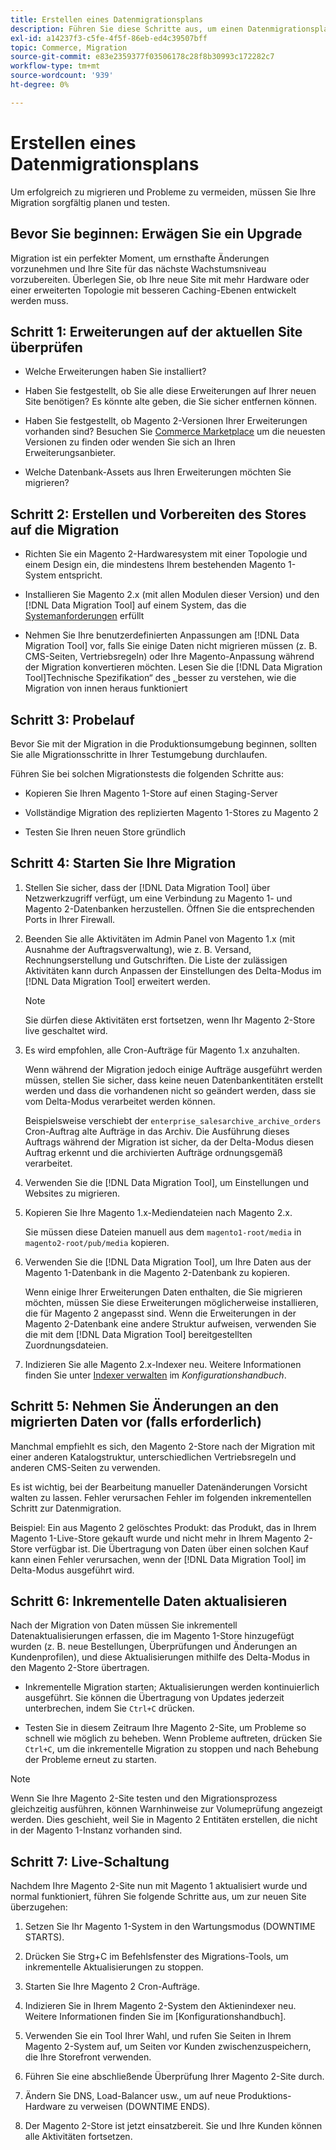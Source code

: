 ```yaml
---
title: Erstellen eines Datenmigrationsplans
description: Führen Sie diese Schritte aus, um einen Datenmigrationsplan zu erstellen, damit ein erfolgreiches Upgrade von Magento 1 auf Magento 2 gewährleistet ist.
exl-id: a14237f3-c5fe-4f5f-86eb-ed4c39507bff
topic: Commerce, Migration
source-git-commit: e83e2359377f03506178c28f8b30993c172282c7
workflow-type: tm+mt
source-wordcount: '939'
ht-degree: 0%

---
```


# Erstellen eines Datenmigrationsplans

Um erfolgreich zu migrieren und Probleme zu vermeiden, müssen Sie Ihre Migration sorgfältig planen und testen.

## Bevor Sie beginnen: Erwägen Sie ein Upgrade

Migration ist ein perfekter Moment, um ernsthafte Änderungen vorzunehmen und Ihre Site für das nächste Wachstumsniveau vorzubereiten. Überlegen Sie, ob Ihre neue Site mit mehr Hardware oder einer erweiterten Topologie mit besseren Caching-Ebenen entwickelt werden muss.

## Schritt 1: Erweiterungen auf der aktuellen Site überprüfen

* Welche Erweiterungen haben Sie installiert?

* Haben Sie festgestellt, ob Sie alle diese Erweiterungen auf Ihrer neuen Site benötigen? Es könnte alte geben, die Sie sicher entfernen können.

* Haben Sie festgestellt, ob Magento 2-Versionen Ihrer Erweiterungen vorhanden sind? Besuchen Sie [Commerce Marketplace] um die neuesten Versionen zu finden oder wenden Sie sich an Ihren Erweiterungsanbieter.

* Welche Datenbank-Assets aus Ihren Erweiterungen möchten Sie migrieren?

## Schritt 2: Erstellen und Vorbereiten des Stores auf die Migration

* Richten Sie ein Magento 2-Hardwaresystem mit einer Topologie und einem Design ein, die mindestens Ihrem bestehenden Magento 1-System entspricht.

* Installieren Sie Magento 2.x (mit allen Modulen dieser Version) und den [!DNL Data Migration Tool] auf einem System, das die [Systemanforderungen](../../installation/system-requirements.md) erfüllt

* Nehmen Sie Ihre benutzerdefinierten Anpassungen am [!DNL Data Migration Tool] vor, falls Sie einige Daten nicht migrieren müssen (z. B. CMS-Seiten, Vertriebsregeln) oder Ihre Magento-Anpassung während der Migration konvertieren möchten. Lesen Sie die [!DNL Data Migration Tool]Technische Spezifikation“ des [, ](technical-specification.md) besser zu verstehen, wie die Migration von innen heraus funktioniert

## Schritt 3: Probelauf

Bevor Sie mit der Migration in die Produktionsumgebung beginnen, sollten Sie alle Migrationsschritte in Ihrer Testumgebung durchlaufen.

Führen Sie bei solchen Migrationstests die folgenden Schritte aus:

* Kopieren Sie Ihren Magento 1-Store auf einen Staging-Server

* Vollständige Migration des replizierten Magento 1-Stores zu Magento 2

* Testen Sie Ihren neuen Store gründlich

## Schritt 4: Starten Sie Ihre Migration

1. Stellen Sie sicher, dass der [!DNL Data Migration Tool] über Netzwerkzugriff verfügt, um eine Verbindung zu Magento 1- und Magento 2-Datenbanken herzustellen. Öffnen Sie die entsprechenden Ports in Ihrer Firewall.

1. Beenden Sie alle Aktivitäten im Admin Panel von Magento 1.x (mit Ausnahme der Auftragsverwaltung), wie z. B. Versand, Rechnungserstellung und Gutschriften. Die Liste der zulässigen Aktivitäten kann durch Anpassen der Einstellungen des Delta-Modus im [!DNL Data Migration Tool] erweitert werden.

   >[!NOTE]
   >
   >Sie dürfen diese Aktivitäten erst fortsetzen, wenn Ihr Magento 2-Store live geschaltet wird.

1. Es wird empfohlen, alle Cron-Aufträge für Magento 1.x anzuhalten.

   Wenn während der Migration jedoch einige Aufträge ausgeführt werden müssen, stellen Sie sicher, dass keine neuen Datenbankentitäten erstellt werden und dass die vorhandenen nicht so geändert werden, dass sie vom Delta-Modus verarbeitet werden können.

   Beispielsweise verschiebt der `enterprise_salesarchive_archive_orders` Cron-Auftrag alte Aufträge in das Archiv. Die Ausführung dieses Auftrags während der Migration ist sicher, da der Delta-Modus diesen Auftrag erkennt und die archivierten Aufträge ordnungsgemäß verarbeitet.

1. Verwenden Sie die [!DNL Data Migration Tool], um Einstellungen und Websites zu migrieren.

1. Kopieren Sie Ihre Magento 1.x-Mediendateien nach Magento 2.x.

   Sie müssen diese Dateien manuell aus dem `magento1-root/media` in `magento2-root/pub/media` kopieren.

1. Verwenden Sie die [!DNL Data Migration Tool], um Ihre Daten aus der Magento 1-Datenbank in die Magento 2-Datenbank zu kopieren.

   Wenn einige Ihrer Erweiterungen Daten enthalten, die Sie migrieren möchten, müssen Sie diese Erweiterungen möglicherweise installieren, die für Magento 2 angepasst sind. Wenn die Erweiterungen in der Magento 2-Datenbank eine andere Struktur aufweisen, verwenden Sie die mit dem [!DNL Data Migration Tool] bereitgestellten Zuordnungsdateien.

1. Indizieren Sie alle Magento 2.x-Indexer neu. Weitere Informationen finden Sie unter [Indexer verwalten](../../configuration/cli/manage-indexers.md) im _Konfigurationshandbuch_.

## Schritt 5: Nehmen Sie Änderungen an den migrierten Daten vor (falls erforderlich)

Manchmal empfiehlt es sich, den Magento 2-Store nach der Migration mit einer anderen Katalogstruktur, unterschiedlichen Vertriebsregeln und anderen CMS-Seiten zu verwenden.

Es ist wichtig, bei der Bearbeitung manueller Datenänderungen Vorsicht walten zu lassen. Fehler verursachen Fehler im folgenden inkrementellen Schritt zur Datenmigration.

Beispiel: Ein aus Magento 2 gelöschtes Produkt: das Produkt, das in Ihrem Magento 1-Live-Store gekauft wurde und nicht mehr in Ihrem Magento 2-Store verfügbar ist. Die Übertragung von Daten über einen solchen Kauf kann einen Fehler verursachen, wenn der [!DNL Data Migration Tool] im Delta-Modus ausgeführt wird.

## Schritt 6: Inkrementelle Daten aktualisieren

Nach der Migration von Daten müssen Sie inkrementell Datenaktualisierungen erfassen, die im Magento 1-Store hinzugefügt wurden (z. B. neue Bestellungen, Überprüfungen und Änderungen an Kundenprofilen), und diese Aktualisierungen mithilfe des Delta-Modus in den Magento 2-Store übertragen.

* Inkrementelle Migration starten; Aktualisierungen werden kontinuierlich ausgeführt. Sie können die Übertragung von Updates jederzeit unterbrechen, indem Sie `Ctrl+C` drücken.

* Testen Sie in diesem Zeitraum Ihre Magento 2-Site, um Probleme so schnell wie möglich zu beheben. Wenn Probleme auftreten, drücken Sie `Ctrl+C`, um die inkrementelle Migration zu stoppen und nach Behebung der Probleme erneut zu starten.

>[!NOTE]
>
>Wenn Sie Ihre Magento 2-Site testen und den Migrationsprozess gleichzeitig ausführen, können Warnhinweise zur Volumeprüfung angezeigt werden. Dies geschieht, weil Sie in Magento 2 Entitäten erstellen, die nicht in der Magento 1-Instanz vorhanden sind.

## Schritt 7: Live-Schaltung

Nachdem Ihre Magento 2-Site nun mit Magento 1 aktualisiert wurde und normal funktioniert, führen Sie folgende Schritte aus, um zur neuen Site überzugehen:

1. Setzen Sie Ihr Magento 1-System in den Wartungsmodus (DOWNTIME STARTS).

1. Drücken Sie Strg+C im Befehlsfenster des Migrations-Tools, um inkrementelle Aktualisierungen zu stoppen.

1. Starten Sie Ihre Magento 2 Cron-Aufträge.

1. Indizieren Sie in Ihrem Magento 2-System den Aktienindexer neu. Weitere Informationen finden Sie im [Konfigurationshandbuch].

1. Verwenden Sie ein Tool Ihrer Wahl, und rufen Sie Seiten in Ihrem Magento 2-System auf, um Seiten vor Kunden zwischenzuspeichern, die Ihre Storefront verwenden.

1. Führen Sie eine abschließende Überprüfung Ihrer Magento 2-Site durch.

1. Ändern Sie DNS, Load-Balancer usw., um auf neue Produktions-Hardware zu verweisen (DOWNTIME ENDS).

1. Der Magento 2-Store ist jetzt einsatzbereit. Sie und Ihre Kunden können alle Aktivitäten fortsetzen.

<!-- LINK ADDRESSES -->

[Commerce Marketplace]: https://marketplace.magento.com
